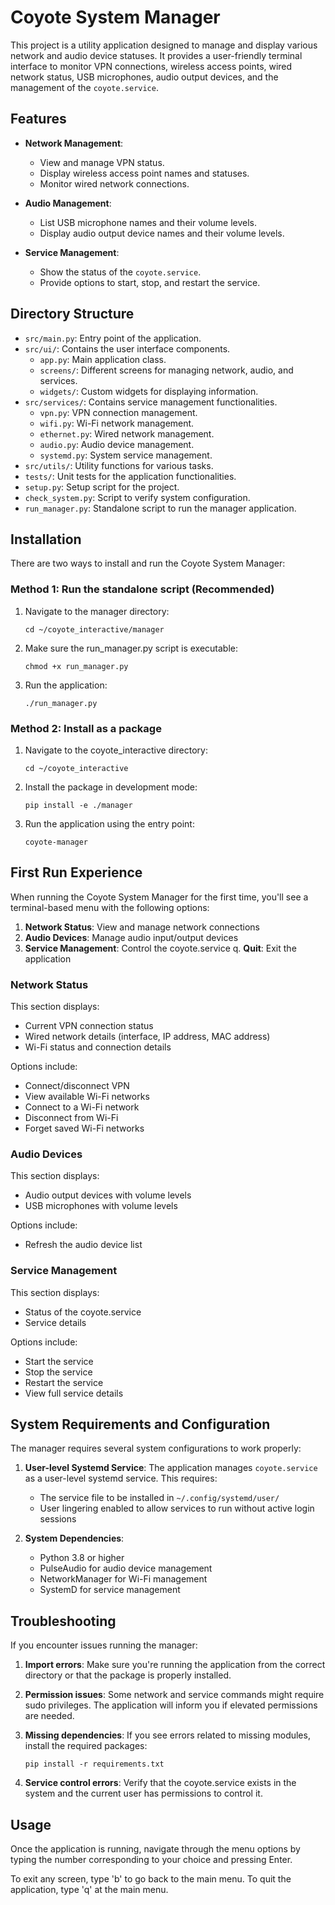 # Coyote System Manager

This project is a utility application designed to manage and display various network and audio device statuses. It provides a user-friendly terminal interface to monitor VPN connections, wireless access points, wired network status, USB microphones, audio output devices, and the management of the `coyote.service`.

## Features

- **Network Management**: 
  - View and manage VPN status.
  - Display wireless access point names and statuses.
  - Monitor wired network connections.

- **Audio Management**: 
  - List USB microphone names and their volume levels.
  - Display audio output device names and their volume levels.

- **Service Management**: 
  - Show the status of the `coyote.service`.
  - Provide options to start, stop, and restart the service.

## Directory Structure

- `src/main.py`: Entry point of the application.
- `src/ui/`: Contains the user interface components.
  - `app.py`: Main application class.
  - `screens/`: Different screens for managing network, audio, and services.
  - `widgets/`: Custom widgets for displaying information.
- `src/services/`: Contains service management functionalities.
  - `vpn.py`: VPN connection management.
  - `wifi.py`: Wi-Fi network management.
  - `ethernet.py`: Wired network management.
  - `audio.py`: Audio device management.
  - `systemd.py`: System service management.
- `src/utils/`: Utility functions for various tasks.
- `tests/`: Unit tests for the application functionalities.
- `setup.py`: Setup script for the project.
- `check_system.py`: Script to verify system configuration.
- `run_manager.py`: Standalone script to run the manager application.

## Installation

There are two ways to install and run the Coyote System Manager:

### Method 1: Run the standalone script (Recommended)

1. Navigate to the manager directory:
   ```
   cd ~/coyote_interactive/manager
   ```

2. Make sure the run_manager.py script is executable:
   ```
   chmod +x run_manager.py
   ```

3. Run the application:
   ```
   ./run_manager.py
   ```

### Method 2: Install as a package

1. Navigate to the coyote_interactive directory:
   ```
   cd ~/coyote_interactive
   ```

2. Install the package in development mode:
   ```
   pip install -e ./manager
   ```

3. Run the application using the entry point:
   ```
   coyote-manager
   ```

## First Run Experience

When running the Coyote System Manager for the first time, you'll see a terminal-based menu with the following options:

1. **Network Status**: View and manage network connections
2. **Audio Devices**: Manage audio input/output devices
3. **Service Management**: Control the coyote.service
q. **Quit**: Exit the application

### Network Status

This section displays:
- Current VPN connection status
- Wired network details (interface, IP address, MAC address)
- Wi-Fi status and connection details

Options include:
- Connect/disconnect VPN
- View available Wi-Fi networks
- Connect to a Wi-Fi network
- Disconnect from Wi-Fi
- Forget saved Wi-Fi networks

### Audio Devices

This section displays:
- Audio output devices with volume levels
- USB microphones with volume levels

Options include:
- Refresh the audio device list

### Service Management

This section displays:
- Status of the coyote.service
- Service details

Options include:
- Start the service
- Stop the service
- Restart the service
- View full service details

## System Requirements and Configuration

The manager requires several system configurations to work properly:

1. **User-level Systemd Service**: The application manages `coyote.service` as a user-level systemd service. This requires:
   - The service file to be installed in `~/.config/systemd/user/`
   - User lingering enabled to allow services to run without active login sessions

2. **System Dependencies**:
   - Python 3.8 or higher
   - PulseAudio for audio device management
   - NetworkManager for Wi-Fi management
   - SystemD for service management

## Troubleshooting

If you encounter issues running the manager:

1. **Import errors**: Make sure you're running the application from the correct directory or that the package is properly installed.

2. **Permission issues**: Some network and service commands might require sudo privileges. The application will inform you if elevated permissions are needed.

3. **Missing dependencies**: If you see errors related to missing modules, install the required packages:
   ```
   pip install -r requirements.txt
   ```

4. **Service control errors**: Verify that the coyote.service exists in the system and the current user has permissions to control it.

## Usage

Once the application is running, navigate through the menu options by typing the number corresponding to your choice and pressing Enter.

To exit any screen, type 'b' to go back to the main menu. To quit the application, type 'q' at the main menu.
